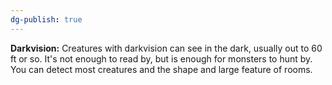 ```yaml
---
dg-publish: true
---
```

**Darkvision:** Creatures with darkvision can see in the dark, usually out to 60 ft or so. It's not enough to read by, but is enough for monsters to hunt by. You can detect most creatures and the shape and large feature of rooms.